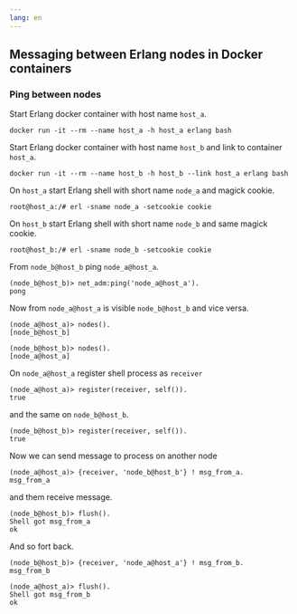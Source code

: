 ```yaml
---
lang: en
---
```

## Messaging between Erlang nodes in Docker containers

### Ping between nodes

Start Erlang docker container with host name `host_a`.
```
docker run -it --rm --name host_a -h host_a erlang bash
```
Start Erlang docker container with host name `host_b` and link to container `host_a`.
```
docker run -it --rm --name host_b -h host_b --link host_a erlang bash
```

On `host_a` start Erlang shell with short name `node_a` and magick cookie.
```
root@host_a:/# erl -sname node_a -setcookie cookie
```
On `host_b` start Erlang shell with short name `node_b` and same magick cookie.
```
root@host_b:/# erl -sname node_b -setcookie cookie
```

From `node_b@host_b` ping `node_a@host_a`.
```
(node_b@host_b)> net_adm:ping('node_a@host_a').
pong
```

Now from `node_a@host_a` is visible `node_b@host_b` and vice versa.
```
(node_a@host_a)> nodes().
[node_b@host_b]
```
```
(node_b@host_b)> nodes().
[node_a@host_a]
```

On `node_a@host_a` register shell process as `receiver`
```
(node_a@host_a)> register(receiver, self()).
true
```
and the same on `node_b@host_b`.
```
(node_b@host_b)> register(receiver, self()).
true
```

Now we can send message to process on another node
```
(node_a@host_a)> {receiver, 'node_b@host_b'} ! msg_from_a.
msg_from_a
```
and them receive message.
```
(node_b@host_b)> flush().
Shell got msg_from_a
ok
```

And so fort back.
```
(node_b@host_b)> {receiver, 'node_a@host_a'} ! msg_from_b.
msg_from_b
```
```
(node_a@host_a)> flush().
Shell got msg_from_b
ok
```
